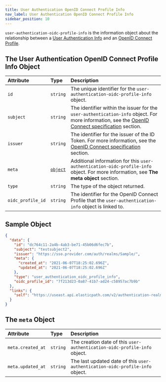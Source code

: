```yaml
---
title: User Authentication OpenID Connect Profile Info
nav_label: User Authentication OpenID Connect Profile Info
sidebar_position: 10
---
```


`user-authentication-oidc-profile-info` is the information object about the relationship between a [User Authentication Info](/docs/authentication/single-sign-on/user-authentication-info-api/overview) and an [OpenID Connect Profile](/docs/authentication/single-sign-on/openid-connect-profiles-api/openid-connect-profiles-api-overview).

## The User Authentication OpenID Connect Profile Info Object

| Attribute         | Type | Description |
|:------------------| :--- | :--- |
| `id`              | `string` | The unique identifier for the `user-authentication-oidc-profile-info` object. |
| `subject`         | `string` | The identifier within the issuer for the `user-authentication-info` object. For more information, see the [OpenID Connect specification](https://openid.net/specs/openid-connect-core-1_0.html#IDToken) section. |
| `issuer`          | `string` | The identifier for the issuer of the ID Token. For more information, see the [OpenID Connect specification](https://openid.net/specs/openid-connect-core-1_0.html#IDToken) section. |
| `meta`            | [`object`](#the-meta-object) | Additional information for this `user-authentication-oidc-profile-info` object. For more information, see **The meta object** section. |
| `type`            | `string` | The type of the object returned. |
| `oidc_profile_id` | `string` | The identifier for the OpenID Connect Profile that the `user-authentication-info` object is linked to. |

## Sample Object

```json
{
  "data": {
    "id": "dc764c11-2a4b-4ab3-be71-45b06d6fec7b",
    "subject": "testsubject2",
    "issuer": "https://sso.provider.com/auth/realms/Sample/",
    "meta": {
      "created_at": "2021-06-07T18:25:02.696Z",
      "updated_at": "2021-06-07T18:25:02.696Z"
    },
    "type": "user_authentication_oidc_profile_info",
    "oidc_profile_id": "7f213d23-0a87-41b7-ad24-c58957ac7b9b"
  },
  "links": {
    "self": "https://useast.api.elasticpath.com/v2/authentication-realms/b6cf44b5-5d52-46b8-ae6f-7f28847fb269/user-authentication-info/9738663b-2f64-47e0-b70f-eecd9fb28f53/user-authentication-oidc-profile-info/dc764c11-2a4b-4ab3-be71-45b06d6fec7b"
  }
}
```

## The `meta` Object

| Attribute | Type | Description |
| :--- | :--- | :--- |
| `meta.created_at` | `string` | The creation date of this `user-authentication-oidc-profile-info` object. |
| `meta.updated_at` | `string` | The last updated date of this `user-authentication-oidc-profile-info` object. |
